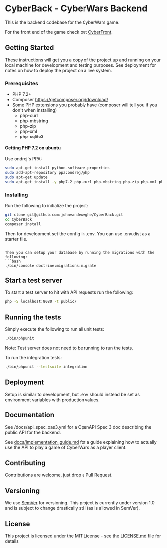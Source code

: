 # CyberBack - CyberWars Backend

This is the backend codebase for the CyberWars game.

For the front end of the game check out [CyberFront](https://github.com/JonHarder/CyberFront).

## Getting Started

These instructions will get you a copy of the project up and running on your local machine for development and testing purposes. See deployment for notes on how to deploy the project on a live system.

### Prerequisites

- PHP 7.2+
- Composer https://getcomposer.org/download/
- Some PHP extensions you probably have (composer will tell you if you don't when installing)
  - php-curl
  - php-mbstring
  - php-zip
  - php-xml
  - php-sqlite3

#### Getting PHP 7.2 on ubuntu
Use ondrej's PPA:
```bash
sudo apt-get install python-software-properties
sudo add-apt-repository ppa:ondrej/php
sudo apt-get update
sudo apt-get install -y php7.2 php-curl php-mbstring php-zip php-xml php-sqlite3
```

### Installing

Run the following to initialize the project:
```bash
git clone git@github.com:johnvandeweghe/CyberBack.git
cd CyberBack
composer install
```

Then for development set the config in .env.
You can use .env.dist as a starter file.
```

Then you can setup your database by running the migrations with the following:
```bash
./bin/console doctrine:migrations:migrate
```

## Start a test server
To start a test server to hit with API requests run the following:
```bash
php -S localhost:8080 -t public/
```

## Running the tests
Simply execute the following to run all unit tests:
```bash
./bin/phpunit
```
Note: Test server does not need to be running to run the tests.

To run the integration tests:
```bash
./bin/phpunit --testsuite integration
```

## Deployment

Setup is similar to development, but .env should instead be set as environment variables with production values.

## Documentation

See /docs/api_spec_oas3.yml for a OpenAPI Spec 3 doc describing the public API for the backend. 

See [docs/implementation_guide.md](docs/implementation_guide.md) for a guide explaining how to actually use the API to play a game of CyberWars as a player client.

## Contributing
Contributions are welcome, just drop a Pull Request.

## Versioning

We use [SemVer](http://semver.org/) for versioning. This project is currently under version 1.0 and is subject to change drastically still (as is allowed in SemVer).

## License

This project is licensed under the MIT License - see the [LICENSE.md](LICENSE.md) file for details

